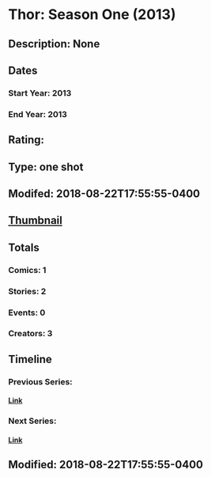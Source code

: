 # Thor: Season One (2013)
## Description: None
## Dates
### Start Year: 2013
### End Year: 2013
## Rating: 
## Type: one shot
## Modifed: 2018-08-22T17:55:55-0400
## [Thumbnail](http://i.annihil.us/u/prod/marvel/i/mg/1/70/57c749391809e.jpg)
## Totals
### Comics: 1
### Stories: 2
### Events: 0
### Creators: 3
## Timeline
### Previous Series: 
#### [Link]()
### Next Series: 
#### [Link]()
## Modified: 2018-08-22T17:55:55-0400